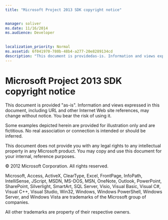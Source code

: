 ```yaml
---
title: "Microsoft Project 2013 SDK copyright notice"

 
manager: soliver
ms.date: 11/16/2014
ms.audience: Developer
 
 
localization_priority: Normal
ms.assetid: 6f041970-780b-48b4-a277-20e8289134cd
description: "This document is providedas-is. Information and views expressed in this document, including URL and other Internet Web site references, may change without notice. You bear the risk of using it."
---
```


# Microsoft Project 2013 SDK copyright notice

This document is provided "as-is". Information and views expressed in this document, including URL and other Internet Web site references, may change without notice. You bear the risk of using it. 
  
Some examples depicted herein are provided for illustration only and are fictitious. No real association or connection is intended or should be inferred.
  
This document does not provide you with any legal rights to any intellectual property in any Microsoft product. You may copy and use this document for your internal, reference purposes. 
  
© 2012 Microsoft Corporation. All rights reserved.
  
Microsoft, Access, ActiveX, ClearType, Excel, FrontPage, InfoPath, IntelliSense, JScript, MSDN, MS-DOS, MSN, OneNote, Outlook, PowerPoint, SharePoint, Silverlight, SmartArt, SQL Server, Visio, Visual Basic, Visual C#, Visual C++, Visual Studio, Win32, Windows, Windows PowerShell, Windows Server, and Windows Vista are trademarks of the Microsoft group of companies.
  
All other trademarks are property of their respective owners.
  

